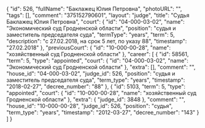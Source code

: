 {
    "id": 526,
    "fullName": "Баклажец Юлия Петровна",
    "photoURL": "",
    "tags": [],
    "comment": "375152790601",
    "layout": "judge",
    "title": "Судья Баклажец Юлия Петровна",
    "court": {
        "id": "04-000-03-02",
        "name": "Экономический суд Гродненской области",
        "position": "судья и заместитель председателя суда",
        "termType": "years",
        "term": 5,
        "description": "c 27.02.2018, на срок 5 лет, по указу 88",
        "timestamp": "27.02.2018"
    },
    "previousCourt": {
        "id": "10-000-00-28",
        "name": "хозяйственный суд Гродненской области"
    },
    "career": [
        {
            "id": 58561,
            "term": 5,
            "type": "appointed",
            "court": {
                "id": "04-000-03-02",
                "name": "Экономический суд Гродненской области"
            },
            "extra": [],
            "comment": "",
            "house_id": "04-000-03-02",
            "judge_id": 526,
            "position": "судья и заместитель председателя суда",
            "term_type": "years",
            "timestamp": "2018-02-27",
            "decree_number": "88"
        },
        {
            "id": 5103,
            "term": 5,
            "type": "appointed",
            "court": {
                "id": "10-000-00-28",
                "name": "хозяйственный суд Гродненской области"
            },
            "extra": {
                "judge_id": 3848
            },
            "comment": "",
            "house_id": "10-000-00-28",
            "judge_id": 526,
            "position": "судья",
            "term_type": "years",
            "timestamp": "2012-03-27",
            "decree_number": "143"
        }
    ]
}